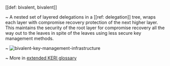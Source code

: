 [[def: bivalent, bivalent]]

~ A nested set of layered delegations in a [[ref: delegation]] tree, wraps each layer with compromise recovery protection of the next higher layer. This maintains the security of the root layer for compromise recovery all the way out to the leaves in spite of the leaves using less secure key management methods.  

~ ![bivalent-key-management-infrastructure](https://github.com/WebOfTrust/WOT-terms/blob/0582b911fee7cdf0e2730df788bb5afd38d31e14/static/img/bivalent-delegated-key-management-infrastructure.png)

~ More in <a href="https://weboftrust.github.io/WOT-terms/docs/glossary/bivalent">extended KERI glossary</a>
